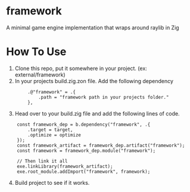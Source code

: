 # framework
A minimal game engine implementation that wraps around raylib in Zig

# How To Use
1. Clone this repo, put it somewhere in your project. (ex: external/framework)
2. In your projects build.zig.zon file. Add the following dependency
```
        .@"framework" = .{
            .path = "framework path in your projects folder."
        },
```
3. Head over to your build.zig file and add the following lines of code.
```
    const framework_dep = b.dependency("framework", .{
        .target = target,
        .optimize = optimize
    });
    const framework_artifact = framework_dep.artifact("framework");
    const framework = framework_dep.module("framework");

    // Then link it all 
    exe.linkLibrary(framework_artifact);
    exe.root_module.addImport("framework", framework);
```
4. Build project to see if it works.

